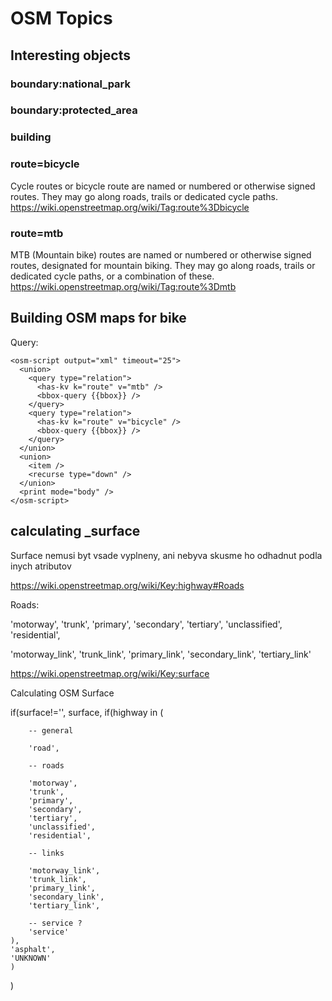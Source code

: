 # OSM Topics

## Interesting objects

### boundary:national_park
### boundary:protected_area
### building

### route=bicycle
Cycle routes or bicycle route are named or numbered or otherwise signed routes. They may go along roads, trails or dedicated cycle paths.
<https://wiki.openstreetmap.org/wiki/Tag:route%3Dbicycle>

### route=mtb
MTB (Mountain bike) routes are named or numbered or otherwise signed routes, designated for mountain biking. They may go along roads, trails or dedicated cycle paths, or a combination of these.
<https://wiki.openstreetmap.org/wiki/Tag:route%3Dmtb>

## Building OSM maps for bike

Query:

	<osm-script output="xml" timeout="25">
	  <union>
	    <query type="relation">
	      <has-kv k="route" v="mtb" />
	      <bbox-query {{bbox}} />
	    </query>
	    <query type="relation">
	      <has-kv k="route" v="bicycle" />
	      <bbox-query {{bbox}} />
	    </query>
	  </union>
	  <union>
	    <item />
	    <recurse type="down" />
	  </union>
	  <print mode="body" />
	</osm-script>


## calculating _surface

Surface nemusi byt vsade vyplneny, ani nebyva
skusme ho odhadnut podla inych atributov

https://wiki.openstreetmap.org/wiki/Key:highway#Roads

Roads: 

'motorway',
'trunk',
'primary',
'secondary',
'tertiary',
'unclassified',
'residential',

'motorway_link',
'trunk_link',
'primary_link',
'secondary_link',
'tertiary_link'



https://wiki.openstreetmap.org/wiki/Key:surface

Calculating OSM Surface

if(surface!='',
	surface,
	if(highway in (
		
		-- general
		
		'road',

		-- roads
		
		'motorway',
		'trunk',
		'primary',
		'secondary',
		'tertiary',
		'unclassified',
		'residential',

		-- links
		
		'motorway_link',
		'trunk_link',
		'primary_link',
		'secondary_link',
		'tertiary_link',

		-- service ?
		'service'
	),
	'asphalt',
	'UNKNOWN'
	)
)

 
	